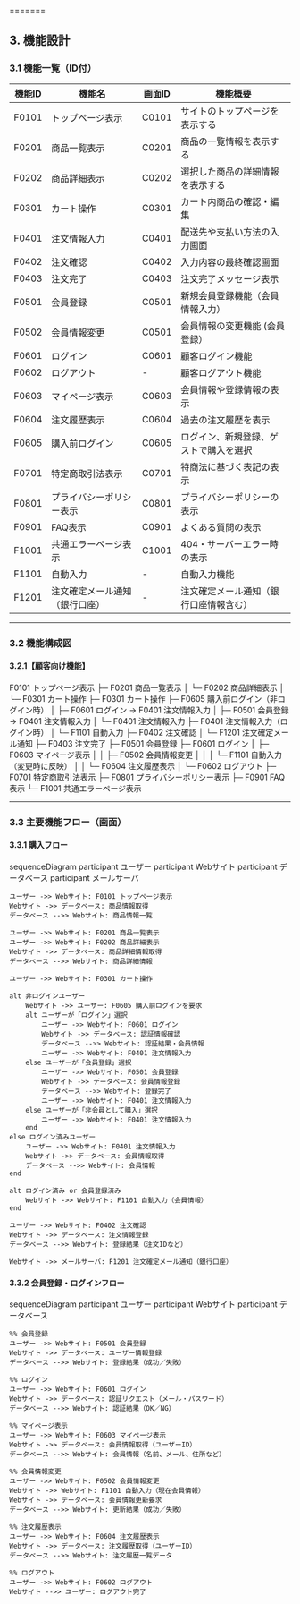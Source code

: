 
=======
## 3. 機能設計

### 3.1 機能一覧（ID付）

| 機能ID    | 機能名                     | 画面ID                | 機能概要                                         |
|------------|----------------------------|-----------------------|--------------------------------------------------|
| F0101      | トップページ表示           | C0101                 | サイトのトップページを表示する                   |
| F0201      | 商品一覧表示               | C0201                 | 商品の一覧情報を表示する                         |
| F0202      | 商品詳細表示               | C0202                 | 選択した商品の詳細情報を表示する                 |
| F0301      | カート操作                 | C0301                 | カート内商品の確認・編集                         |
| F0401      | 注文情報入力               | C0401                 | 配送先や支払い方法の入力画面                     |
| F0402      | 注文確認                   | C0402                 | 入力内容の最終確認画面                           |
| F0403      | 注文完了                   | C0403                 | 注文完了メッセージ表示                           |
| F0501      | 会員登録                   | C0501                 | 新規会員登録機能（会員情報入力）                 |
| F0502      | 会員情報変更               | C0501                 | 会員情報の変更機能 (会員登録）                   |
| F0601      | ログイン                   | C0601                 | 顧客ログイン機能                                 |
| F0602      | ログアウト                 | -                     | 顧客ログアウト機能                               |
| F0603      | マイページ表示             | C0603                 | 会員情報や登録情報の表示                         |
| F0604      | 注文履歴表示               | C0604                 | 過去の注文履歴を表示                             |
| F0605      | 購入前ログイン             | C0605                 | ログイン、新規登録、ゲストで購入を選択           |
| F0701      | 特定商取引法表示           | C0701                 | 特商法に基づく表記の表示                         |
| F0801      | プライバシーポリシー表示   | C0801                 | プライバシーポリシーの表示                       |
| F0901      | FAQ表示                    | C0901                 | よくある質問の表示                               |
| F1001      | 共通エラーページ表示       | C1001                 | 404・サーバーエラー時の表示                      |
| F1101      | 自動入力                   | -                     | 自動入力機能                                     |
| F1201      | 注文確定メール通知（銀行口座） | -                 | 注文確定メール通知（銀行口座情報含む）           |

---

### 3.2 機能構成図

#### 3.2.1【顧客向け機能】

F0101 トップページ表示
├─ F0201 商品一覧表示
│ └─ F0202 商品詳細表示
│ └─ F0301 カート操作
├─ F0301 カート操作
├─ F0605 購入前ログイン（非ログイン時）
│ ├─ F0601 ログイン → F0401 注文情報入力
│ ├─ F0501 会員登録 → F0401 注文情報入力
│ └─ F0401 注文情報入力
├─ F0401 注文情報入力（ログイン時）
│ └─ F1101 自動入力
├─ F0402 注文確認
│ └─ F1201 注文確定メール通知
├─ F0403 注文完了
├─ F0501 会員登録
├─ F0601 ログイン
│ ├─ F0603 マイページ表示
│ │ ├─ F0502 会員情報変更
│ │ │ └─ F1101 自動入力（変更時に反映）
│ │ └─ F0604 注文履歴表示
│ └─ F0602 ログアウト
├─ F0701 特定商取引法表示
├─ F0801 プライバシーポリシー表示
├─ F0901 FAQ表示
└─ F1001 共通エラーページ表示


---

### 3.3 主要機能フロー（画面）

#### 3.3.1 購入フロー

<div class="mermaid">
sequenceDiagram
    participant ユーザー
    participant Webサイト
    participant データベース
    participant メールサーバ

    ユーザー ->> Webサイト: F0101 トップページ表示
    Webサイト ->> データベース: 商品情報取得
    データベース -->> Webサイト: 商品情報一覧

    ユーザー ->> Webサイト: F0201 商品一覧表示
    ユーザー ->> Webサイト: F0202 商品詳細表示
    Webサイト ->> データベース: 商品詳細情報取得
    データベース -->> Webサイト: 商品詳細情報

    ユーザー ->> Webサイト: F0301 カート操作

    alt 非ログインユーザー
        Webサイト ->> ユーザー: F0605 購入前ログインを要求
        alt ユーザーが「ログイン」選択
            ユーザー ->> Webサイト: F0601 ログイン
            Webサイト ->> データベース: 認証情報確認
            データベース -->> Webサイト: 認証結果・会員情報
            ユーザー ->> Webサイト: F0401 注文情報入力
        else ユーザーが「会員登録」選択
            ユーザー ->> Webサイト: F0501 会員登録
            Webサイト ->> データベース: 会員情報登録
            データベース -->> Webサイト: 登録完了
            ユーザー ->> Webサイト: F0401 注文情報入力
        else ユーザーが「非会員として購入」選択
            ユーザー ->> Webサイト: F0401 注文情報入力
        end
    else ログイン済みユーザー
        ユーザー ->> Webサイト: F0401 注文情報入力
        Webサイト ->> データベース: 会員情報取得
        データベース -->> Webサイト: 会員情報
    end

    alt ログイン済み or 会員登録済み
        Webサイト ->> Webサイト: F1101 自動入力（会員情報）
    end

    ユーザー ->> Webサイト: F0402 注文確認
    Webサイト ->> データベース: 注文情報登録
    データベース -->> Webサイト: 登録結果（注文IDなど）

    Webサイト ->> メールサーバ: F1201 注文確定メール通知（銀行口座）
</div>


#### 3.3.2 会員登録・ログインフロー

<div class="mermaid">
sequenceDiagram
    participant ユーザー
    participant Webサイト
    participant データベース

    %% 会員登録
    ユーザー ->> Webサイト: F0501 会員登録
    Webサイト ->> データベース: ユーザー情報登録
    データベース -->> Webサイト: 登録結果（成功／失敗）

    %% ログイン
    ユーザー ->> Webサイト: F0601 ログイン
    Webサイト ->> データベース: 認証リクエスト（メール・パスワード）
    データベース -->> Webサイト: 認証結果（OK／NG）

    %% マイページ表示
    ユーザー ->> Webサイト: F0603 マイページ表示
    Webサイト ->> データベース: 会員情報取得（ユーザーID）
    データベース -->> Webサイト: 会員情報（名前、メール、住所など）

    %% 会員情報変更
    ユーザー ->> Webサイト: F0502 会員情報変更
    Webサイト ->> Webサイト: F1101 自動入力（現在会員情報）
    Webサイト ->> データベース: 会員情報更新要求
    データベース -->> Webサイト: 更新結果（成功／失敗）

    %% 注文履歴表示
    ユーザー ->> Webサイト: F0604 注文履歴表示
    Webサイト ->> データベース: 注文履歴取得（ユーザーID）
    データベース -->> Webサイト: 注文履歴一覧データ

    %% ログアウト
    ユーザー ->> Webサイト: F0602 ログアウト
    Webサイト -->> ユーザー: ログアウト完了
</div>

